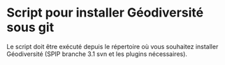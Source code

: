 # Script pour installer Géodiversité sous git
Le script doit être exécuté depuis le répertoire où vous souhaitez installer Géodiversité (SPIP branche 3.1 svn et les plugins nécessaires).
